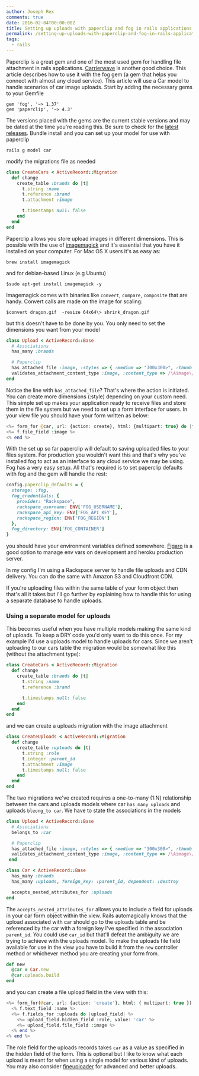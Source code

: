 ```yaml
---
author: Joseph Rex
comments: true
date: 2016-02-04T00:00:00Z
title: Setting up uploads with paperclip and fog in rails applications
permalink: /setting-up-uploads-with-paperclip-and-fog-in-rails-applications/
tags:
  - rails
---
```


Paperclip is a great gem and one of the most used gem for handling file attachment in rails applications. [Carrierwave][6] is another good choice. This article describes how to use it with the fog gem (a gem that helps you connect with almost any cloud service).
This article will use a Car model to handle scenarios of car image uploads.
Start by adding the necessary gems to your Gemfile
<!--more-->

```
gem 'fog', '~> 1.37'
gem 'paperclip', '~> 4.3'
```

The versions placed with the gems are the current stable versions and may be dated at the time you're reading this. Be sure to check for the [latest][1] [releases][2]. Bundle install and you can set up your model for use with paperclip

```
rails g model car
```
modify the migrations file as needed

```rb
class CreateCars < ActiveRecord::Migration
  def change
    create_table :brands do |t|
      t.string :name
      t.reference :brand
      t.attachment :image

      t.timestamps null: false
    end
  end
end
```

Paperclip allows you store upload images in different dimensions. This is possible with the use of [imagemagick][3] and it's essential that you have it installed on your computer. For Mac OS X users it's as easy as:

```
brew install imagemagick
```

and for debian-based Linux (e.g Ubuntu)

```
$sudo apt-get install imagemagick -y
```

Imagemagick comes with binaries like `convert`, `compare`, `composite` that are handy. Convert calls are made on the image for scaling:

```
$convert dragon.gif  -resize 64x64\> shrink_dragon.gif
```

but this doesn't have to be done by you. You only need to set the dimensions you want from your model

```rb
class Upload < ActiveRecord::Base
  # Associations
  has_many :brands

  # Paperclip
  has_attached_file :image, :styles => { :medium => "300x300>", :thumb => "100x100>" }, :default_url => "/images/:style/missing.png"
  validates_attachment_content_type :image, :content_type => /\Aimage\/.*\Z/
end
```

Notice the line with `has_attached_file`? That's where the action is initiated. You can create more dimensions (:style) depending on your custom need. This simple set up makes your application ready to receive files and store them in the file system but we need to set up a form interface for users. In your view file you should have your form written as below:

```php
<%= form_for @car, url: {action: create}, html: {multipart: true} do |f| %>
<%= f.file_field :image %>
<% end %>
```

With the set up so far paperclip will default to saving uploaded files to your files system. For production you wouldn't want this and that's why you've installed fog to act as an interface to any cloud service we may be using. Fog has a very easy setup. All that's required is to set paperclip defaults with fog and the gem will handle the rest:

```rb
config.paperclip_defaults = {
  storage: :fog,
  fog_credentials: {
    provider: "Rackspace",
    rackspace_username: ENV['FOG_USERNAME'],
    rackspace_api_key: ENV['FOG_API_KEY'],
    rackspace_region: ENV['FOG_REGION']
  },
  fog_directory: ENV['FOG_CONTAINER']
}
```

you should have your environment variables defined somewhere. [Figaro][4] is a good option to manage env vars on development and heroku production server.

In my config I'm using a Rackspace server to handle file uploads and CDN delivery. You can do the same with Amazon S3 and Cloudfront CDN.

If you're uploading files within the same table of your form object then that's all it takes but I'll go further by explaining how to handle this for using a separate database to handle uploads.

### Using a separate model for uploads
This becomes useful when you have multiple models making the same kind of uploads. To keep a DRY code you'd only want to do this once. For my example I'd use a uploads model to handle uploads for cars. Since we aren't uploading to our cars table the migration would be somewhat like this (without the attachment type):

```rb
class CreateCars < ActiveRecord::Migration
  def change
    create_table :brands do |t|
      t.string :name
      t.reference :brand

      t.timestamps null: false
    end
  end
end
```

and we can create a uploads migration with the image attachment

```rb
class CreateUploads < ActiveRecord::Migration
  def change
    create_table :uploads do |t|
      t.string :role
      t.integer :parent_id
      t.attachment :image
      t.timestamps null: false
    end
  end
end
```

The two migrations we've created requires a one-to-many (1:N) relationship between the cars and uploads models where car `has_many uploads` and uploads `bleong_to car`. We have to state the associations in the models

```rb
class Upload < ActiveRecord::Base
  # Associations
  belongs_to :car

  # Paperclip
  has_attached_file :image, :styles => { :medium => "300x300>", :thumb => "100x100>" }, :default_url => "/images/:style/missing.png"
  validates_attachment_content_type :image, :content_type => /\Aimage\/.*\Z/
 end
 ```

```rb
class Car < ActiveRecord::Base
  has_many :brands
  has_many :uploads, foreign_key: :parent_id, dependent: :destroy

  accepts_nested_attributes_for :uploads
end
```

The `accepts_nested_attributes_for` allows you to include a field for uploads in your car form object within the view. Rails automagically knows that the upload associated with car should go to the uploads table and be referenced by the car with a foreign key I've specified in the association `parent_id`. You could use `car_id` but that'll defeat the ambiguity we are trying to achieve with the uploads model.
To make the uploads file field available for use in the view you have to build it from the `new` controller method or whichever method you are creating your form from.

```rb
def new
  @car = Car.new
  @car.uploads.build
end
```

and you can create a file upload field in the view with this:

```php
<%= form_for(@car, url: {action: 'create'}, html: { multipart: true }) do |f| %>
  <% f.text_field :name %>
  <%= f.fields_for :uploads do |upload_field| %>
    <%= upload_field.hidden_field :role, value: 'car' %>
    <%= upload_field.file_field :image %>
  <% end %>
<% end %>
```

The role field for the uploads records takes `car` as a value as specified in the hidden field of the form. This is optional but I like to know what each upload is meant for when using a single model for various kind of uploads.
You may also consider [fineuploader][5] for advanced and better uploads.

[1]: https://rubygems.org/gems/paperclip
[2]: https://rubygems.org/gems/fog
[3]: http://www.imagemagick.org/
[4]: https://github.com/laserlemon/figaro
[5]: http://fineuploader.com/
[6]: https://github.com/carrierwaveuploader/carrierwave

